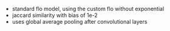 - standard flo model, using the custom flo without exponential
- jaccard similarity with bias of 1e-2
- uses global average pooling after convolutional layers